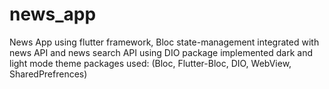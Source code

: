 # news_app

News App using flutter framework, Bloc state-management
integrated with news API and news search API using DIO package
implemented dark and light mode theme
packages  used: (Bloc, Flutter-Bloc, DIO, WebView, SharedPrefrences)
